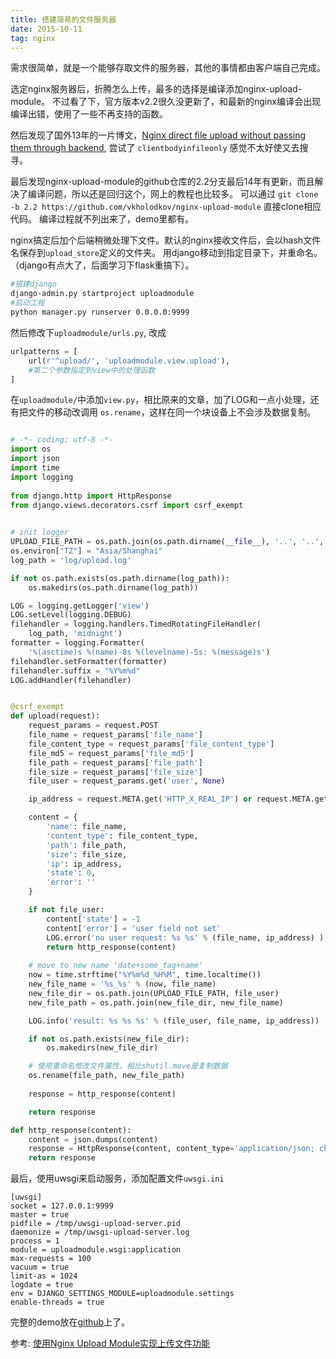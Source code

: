 ```yaml
---
title: 搭建简易的文件服务器
date: 2015-10-11
tag: nginx
---
```


需求很简单，就是一个能够存取文件的服务器，其他的事情都由客户端自己完成。

<!--more-->

选定nginx服务器后，折腾怎么上传，最多的选择是编译添加nginx-upload-module。
不过看了下，官方版本v2.2很久没更新了，和最新的nginx编译会出现编译出错，使用了一些不再支持的函数。

然后发现了国外13年的一片博文，[Nginx direct file upload without passing them through backend](https://coderwall.com/p/swgfvw/nginx-direct-file-upload-without-passing-them-through-backend), 尝试了 `clientbodyinfileonly` 感觉不太好使又去搜寻。

最后发现nginx-upload-module的github仓库的2.2分支最后14年有更新，而且解决了编译问题，所以还是回归这个，网上的教程也比较多。
可以通过 `git clone -b 2.2 https://github.com/vkholodkov/nginx-upload-module` 直接clone相应代码。
编译过程就不列出来了，demo里都有。

nginx搞定后加个后端稍微处理下文件。默认的nginx接收文件后，会以hash文件名保存到`upload_store`定义的文件夹。 用django移动到指定目录下，并重命名。（django有点大了，后面学习下flask重搞下）。

```bash
#搭建django
django-admin.py startproject uploadmodule
#启动工程
python manager.py runserver 0.0.0.0:9999
```

然后修改下`uploadmodule/urls.py`, 改成

```python
urlpatterns = [
    url(r'^upload/', 'uploadmodule.view.upload'),
    #第二个参数指定到view中的处理函数
]
```

在`uploadmodule/`中添加`view.py`，相比原来的文章，加了LOG和一点小处理，还有把文件的移动改调用 `os.rename`，这样在同一个块设备上不会涉及数据复制。

```python

# -*- coding: utf-8 -*-
import os
import json
import time
import logging
 
from django.http import HttpResponse
from django.views.decorators.csrf import csrf_exempt
 

# init logger
UPLOAD_FILE_PATH = os.path.join(os.path.dirname(__file__), '..', '..', 'files')
os.environ["TZ"] = "Asia/Shanghai"
log_path = 'log/upload.log'

if not os.path.exists(os.path.dirname(log_path)):
    os.makedirs(os.path.dirname(log_path))

LOG = logging.getLogger('view')
LOG.setLevel(logging.DEBUG)
filehandler = logging.handlers.TimedRotatingFileHandler(
    log_path, 'midnight')
formatter = logging.Formatter(
    '%(asctime)s %(name)-8s %(levelname)-5s: %(message)s')
filehandler.setFormatter(formatter)
filehandler.suffix = "%Y%m%d"
LOG.addHandler(filehandler)


@csrf_exempt
def upload(request):
    request_params = request.POST
    file_name = request_params['file_name']
    file_content_type = request_params['file_content_type']
    file_md5 = request_params['file_md5']
    file_path = request_params['file_path']
    file_size = request_params['file_size']
    file_user = request_params.get('user', None)

    ip_address = request.META.get('HTTP_X_REAL_IP') or request.META.get('HTTP_REMOTE_ADD')

    content = {
        'name': file_name,
        'content_type': file_content_type,
        'path': file_path,
        'size': file_size,
        'ip': ip_address,
        'state': 0,
        'error': ''
    }

    if not file_user:
        content['state'] = -1
        content['error'] = 'user field not set'
        LOG.error('no user request: %s %s' % (file_name, ip_address) )
        return http_response(content)
 
    # move to new name 'date+some_tag+name'
    now = time.strftime("%Y%m%d_%H%M", time.localtime())
    new_file_name = '%s_%s' % (now, file_name)
    new_file_dir = os.path.join(UPLOAD_FILE_PATH, file_user)
    new_file_path = os.path.join(new_file_dir, new_file_name)

    LOG.info('result: %s %s %s' % (file_user, file_name, ip_address))

    if not os.path.exists(new_file_dir):
        os.makedirs(new_file_dir)

    # 使用重命名修改文件属性，相比shutil.move是复制数据
    os.rename(file_path, new_file_path)
 
    response = http_response(content)

    return response

def http_response(content):
    content = json.dumps(content)
    response = HttpResponse(content, content_type='application/json; charset=utf-8')
    return response
```

最后，使用uwsgi来启动服务，添加配置文件`uwsgi.ini`

```
[uwsgi]
socket = 127.0.0.1:9999
master = true
pidfile = /tmp/uwsgi-upload-server.pid
daemonize = /tmp/uwsgi-upload-server.log
process = 1 
module = uploadmodule.wsgi:application
max-requests = 100
vacuum = true
limit-as = 1024
logdate = true
env = DJANGO_SETTINGS_MODULE=uploadmodule.settings
enable-threads = true
```


完整的demo放在[github](https://github.com/tianshan/upload-server)上了。

参考:
[使用Nginx Upload Module实现上传文件功能](http://xianglong.me/article/use-nginx-upload-module-to-implement-uploading-file-feature/)